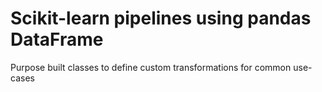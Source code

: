 # Scikit-learn pipelines using pandas DataFrame

Purpose built classes to define custom transformations for common use-cases
